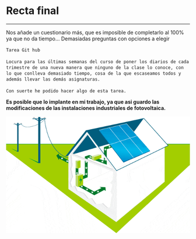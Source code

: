 # **Recta final**
---
Nos añade un cuestionario más, que es imposible de completarlo al 100% ya que no da tiempo...
Demasiadas preguntas con opciones a elegir

```
Tarea Git hub

Locura para las últimas semanas del curso de poner los diarios de cada trimestre de una nueva manera que ninguno de la clase lo conoce, con lo que conlleva demasiado tiempo, cosa de la que escaseamos todos y además llevar las demás asignaturas.

Con suerte he podido hacer algo de esta tarea.

```

**Es posible que lo implante en mi trabajo, ya que asi guardo las modificaciones de las instalaciones industriales de fotovoltaica.**

![trabajo](/TercerTrimestre/tresfotos/instalacion-y-venta-placas-solares.gif)
